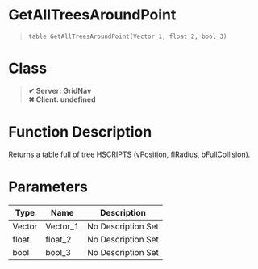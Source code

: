 # GetAllTreesAroundPoint
> `table GetAllTreesAroundPoint(Vector_1, float_2, bool_3)`
# Class
> __✔ Server: GridNav__  
> __✖ Client: undefined__  
# Function Description
Returns a table full of tree HSCRIPTS (vPosition, flRadius, bFullCollision).
# Parameters
Type|Name|Description
--|--|--
Vector|Vector_1|No Description Set
float|float_2|No Description Set
bool|bool_3|No Description Set
